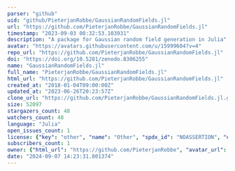 ```yaml
---
parser: "github"
uid: "github/PieterjanRobbe/GaussianRandomFields.jl"
url: "https://github.com/PieterjanRobbe/GaussianRandomFields.jl"
timestamp: "2023-09-03 00:32:53.103931"
description: "A package for Gaussian random field generation in Julia"
avatar: "https://avatars.githubusercontent.com/u/15999604?v=4"
repo_url: "https://github.com/PieterjanRobbe/GaussianRandomFields.jl"
doi: "https://doi.org/10.5281/zenodo.8306255"
name: "GaussianRandomFields.jl"
full_name: "PieterjanRobbe/GaussianRandomFields.jl"
html_url: "https://github.com/PieterjanRobbe/GaussianRandomFields.jl"
created_at: "2018-01-04T09:00:00Z"
updated_at: "2023-06-26T20:23:57Z"
clone_url: "https://github.com/PieterjanRobbe/GaussianRandomFields.jl.git"
size: 52097
stargazers_count: 48
watchers_count: 48
language: "Julia"
open_issues_count: 1
license: {"key": "other", "name": "Other", "spdx_id": "NOASSERTION", "url": null, "node_id": "MDc6TGljZW5zZTA="}
subscribers_count: 1
owner: {"html_url": "https://github.com/PieterjanRobbe", "avatar_url": "https://avatars.githubusercontent.com/u/15999604?v=4", "login": "PieterjanRobbe", "type": "User"}
date: "2024-09-07 14:23:31.801374"
---
```

